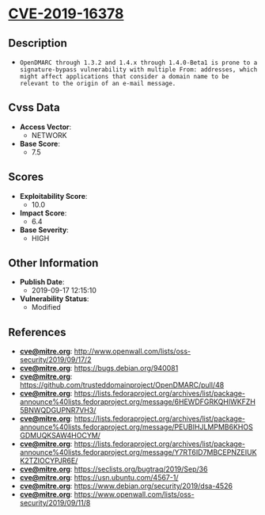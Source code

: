 
# [CVE-2019-16378](https://cve.mitre.org/cgi-bin/cvename.cgi?name=CVE-2019-16378)

## Description

- `OpenDMARC through 1.3.2 and 1.4.x through 1.4.0-Beta1 is prone to a signature-bypass vulnerability with multiple From: addresses, which might affect applications that consider a domain name to be relevant to the origin of an e-mail message.`

## Cvss Data

- **Access Vector**:
  - NETWORK
- **Base Score**:
  - 7.5

## Scores

- **Exploitability Score**:
  - 10.0
- **Impact Score**:
  - 6.4
- **Base Severity**:
  - HIGH

## Other Information

- **Publish Date**:
  - 2019-09-17 12:15:10
- **Vulnerability Status**:
  - Modified

## References

- **cve@mitre.org**: http://www.openwall.com/lists/oss-security/2019/09/17/2
- **cve@mitre.org**: https://bugs.debian.org/940081
- **cve@mitre.org**: https://github.com/trusteddomainproject/OpenDMARC/pull/48
- **cve@mitre.org**: https://lists.fedoraproject.org/archives/list/package-announce%40lists.fedoraproject.org/message/6HEWDFGRKQHIWKFZH5BNWQDGUPNR7VH3/
- **cve@mitre.org**: https://lists.fedoraproject.org/archives/list/package-announce%40lists.fedoraproject.org/message/PEUBIHJLMPMB6KHOSGDMUQKSAW4HOCYM/
- **cve@mitre.org**: https://lists.fedoraproject.org/archives/list/package-announce%40lists.fedoraproject.org/message/Y7RT6ID7MBCEPNZEIUKK2TZIOCYPJR6E/
- **cve@mitre.org**: https://seclists.org/bugtraq/2019/Sep/36
- **cve@mitre.org**: https://usn.ubuntu.com/4567-1/
- **cve@mitre.org**: https://www.debian.org/security/2019/dsa-4526
- **cve@mitre.org**: https://www.openwall.com/lists/oss-security/2019/09/11/8
